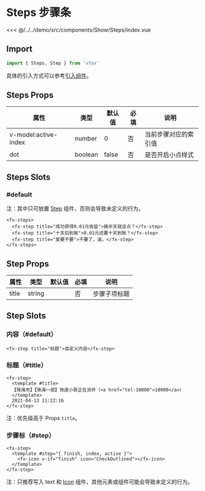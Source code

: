 # Steps 步骤条

<CodeDemo name="Steps">

<<< @/../../demo/src/components/Show/Steps/index.vue

</CodeDemo>

## Import

```js
import { Steps, Step } from 'vfox'
```

具体的引入方式可以参考[引入组件](../guide/import.md)。

## Steps Props

| 属性                 | 类型    | 默认值 | 必填 | 说明                 |
| -------------------- | ------- | ------ | ---- | -------------------- |
| v-model:active-index | number  | 0      | 否   | 当前步骤对应的索引值 |
| dot                  | boolean | false  | 否   | 是否开启小点样式     |

## Steps Slots

### #default

注：其中只可放置 [Step](./Steps.md#step-props) 组件，否则会导致未定义的行为。

```vue
<fx-steps>
  <fx-step title="成功获得0.01元收益">搞半天就这点？</fx-step>
  <fx-step title="十天后到账">0.01元还要十天到账？</fx-step>
  <fx-step title="爱要不要">不要了，滚。</fx-step>
</fx-steps>
```

## Step Props

| 属性  | 类型   | 默认值 | 必填 | 说明         |
| ----- | ------ | ------ | ---- | ------------ |
| title | string |        | 否   | 步骤子项标题 |

## Step Slots

### 内容（#default）

```vue
<fx-step title="标题">自定义内容</fx-step>
```

### 标题（#title）

```vue
<fx-step>
  <template #title>
  【珠海市】【珠海一部】快递小哥正在派件（<a href="tel:10000">10000</a>）
  </template>
  2021-04-13 11:22:16
</fx-step>
```

注：优先级高于 Props `title`。

### 步骤标（#step）

```vue
<fx-step>
  <template #step="{ finish, index, active }">
    <fx-icon v-if="finish" icon="CheckOutlined"></fx-icon>
  </template>
</fx-step>
```

注：只推荐写入 text 和 [Icon](./Icon.md) 组件，其他元素或组件可能会导致未定义的行为。
